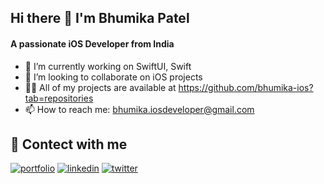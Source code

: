 
  ## Hi there 👋 I'm Bhumika Patel
#### A passionate iOS Developer from India

- 🔭 I’m currently working on SwiftUI, Swift
- 👯 I’m looking to collaborate on iOS projects
- 👩‍💻 All of my projects are available at https://github.com/bhumika-ios?tab=repositories
- 📫 How to reach me: bhumika.iosdeveloper@gmail.com

## 🔗 Contect with me
[![portfolio](https://img.shields.io/badge/my_portfolio-000?style=for-the-badge&logo=ko-fi&logoColor=white)](https://bhumikaios.com/)
[![linkedin](https://img.shields.io/badge/linkedin-0A66C2?style=for-the-badge&logo=linkedin&logoColor=white)](https://www.linkedin.com/in/bhumika-ios/)
[![twitter](https://img.shields.io/badge/twitter-1DA1F2?style=for-the-badge&logo=twitter&logoColor=white)](https://twitter.com/bhumika_ios)
<!--
**bhumika-ios/bhumika-ios** is a ✨ _special_ ✨ repository because its `README.md` (this file) appears on your GitHub profile.

Here are some ideas to get you started:

- 🔭 I’m currently working on ...
- 🌱 I’m currently learning ...
- 👯 I’m looking to collaborate on ...
- 🤔 I’m looking for help with ...
- 💬 Ask me about ...
- 📫 How to reach me: ...
- 😄 Pronouns: ...
- ⚡ Fun fact: ...
-->
